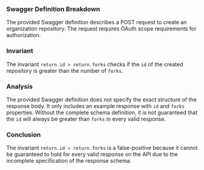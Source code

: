### Swagger Definition Breakdown

The provided Swagger definition describes a POST request to create an organization repository. The request requires OAuth scope requirements for authorization.

### Invariant

The invariant `return.id > return.forks` checks if the `id` of the created repository is greater than the number of `forks`.

### Analysis

The provided Swagger definition does not specify the exact structure of the response body. It only includes an example response with `id` and `forks` properties. Without the complete schema definition, it is not guaranteed that the `id` will always be greater than `forks` in every valid response.

### Conclusion

The invariant `return.id > return.forks` is a false-positive because it cannot be guaranteed to hold for every valid response on the API due to the incomplete specification of the response schema.
